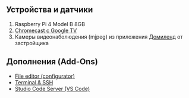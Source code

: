## Устройства и датчики
1. Raspberry Pi 4 Model B 8GB
2. [Chromecast с Google TV](https://store.google.com/us/product/chromecast_google_tv)
3. Камеры видеонаболюдения (mjpeg) из приложения [Домиленд](https://domyland.ru/) от застройщика

## Дополнения (Add-Ons)
- [File editor (configurator)](https://github.com/home-assistant/addons/tree/master/configurator)
- [Terminal & SSH](https://github.com/home-assistant/addons/tree/master/ssh)
- [Studio Code Server (VS Code)](https://github.com/hassio-addons/addon-vscode)
